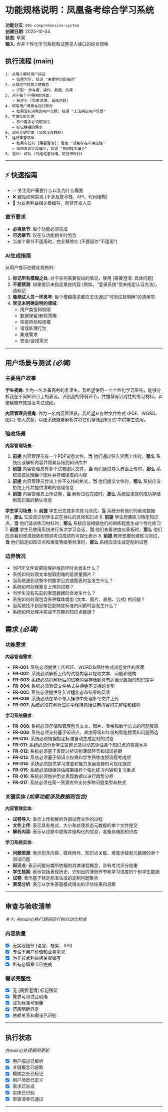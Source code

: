# 功能规格说明：凤凰备考综合学习系统

**功能分支**: `001-comprehensive-system`  
**创建日期**: 2025-10-04  
**状态**: 草案  
**输入**: 合并个性化学习系统和试卷录入接口的综合规格

## 执行流程 (main)
```
1. 从输入解析用户描述
   → 如果为空: 错误 "未提供功能描述"
2. 从描述中提取关键概念
   → 识别: 参与者、操作、数据、约束
3. 对于每个不明确的方面:
   → 标记为 [需要澄清: 具体问题]
4. 填写用户场景与测试部分
   → 如果没有清晰的用户流程: 错误 "无法确定用户场景"
5. 生成功能需求
   → 每个需求必须可测试
   → 标记模糊的需求
6. 识别关键实体 (如果涉及数据)
7. 运行审查清单
   → 如果有任何 [需要澄清]: 警告 "规格存在不确定性"
   → 如果发现实现细节: 错误 "移除技术细节"
8. 返回: 成功 (规格准备就绪，可进行规划)
```

---

## ⚡ 快速指南
- ✅ 关注用户需要什么以及为什么需要
- ❌ 避免如何实现 (不涉及技术栈、API、代码结构)
- 👥 为业务利益相关者编写，而非开发人员

### 章节要求
- **必填章节**: 每个功能必须完成
- **可选章节**: 仅在与功能相关时包含
- 当某个章节不适用时，完全移除它 (不要留作"不适用")

### AI生成指南
从用户提示创建此规格时:
1. **标记所有模糊之处**: 对于任何需要假设的情况，使用 [需要澄清: 具体问题]
2. **不要猜测**: 如果提示未指定某些内容 (例如，"登录系统"但未指定认证方法)，请标记
3. **像测试人员一样思考**: 每个模糊需求都应无法通过"可测试且明确"的清单项
4. **常见未明确说明的领域**:
   - 用户类型和权限
   - 数据保留/删除策略  
   - 性能目标和规模
   - 错误处理行为
   - 集成需求
   - 安全/合规需求

---

## 用户场景与测试 *(必填)*

### 主要用户故事

**学生视角**:
作为一名准备高考的复读生，我希望使用一个个性化学习系统，能够分析我在不同知识点上的表现，识别我的薄弱环节，并推荐有针对性的练习材料，以便我能有效提高考试成绩。

**内容管理员视角**:
作为一名内容管理员，我希望从各种文件格式 (PDF、WORD、图片) 导入试卷，以便系统能够解析并将它们存储到知识库中供学生使用。

### 验收场景

**内容管理场景**:
1. **前提** 内容管理员有一个PDF试卷文件，**当** 他们通过导入界面上传时，**那么** 系统应该解析内容并将其存储到知识库中
2. **前提** 内容管理员有多个试卷图片文件，**当** 他们通过导入界面上传时，**那么** 系统应该处理每个图片并存储提取的内容
3. **前提** 内容管理员尝试上传不支持的格式，**当** 他们提交文件时，**那么** 系统应该拒绝上传并提供清晰的错误信息
4. **前提** 内容管理员上传试卷，**当** 解析过程完成时，**那么** 系统应该提供成功存储到知识库的确认信息

**学生学习场景**:
5. **前提** 学生已完成多次练习测试，**当** 系统分析他们的表现数据时，**那么** 它应该识别学生正在挣扎的具体知识点
6. **前提** 学生想要练习特定知识点，**当** 他们请求练习材料时，**那么** 系统应该根据他们的熟练程度生成个性化练习
7. **前提** 学生已使用系统进行多次学习会话，**当** 他们查看进度仪表板时，**那么** 他们应该看到改进趋势和预测考试成绩的可视化表示
8. **前提** 教师想要创建练习测试，**当** 他们指定如知识点和难度等级等标准时，**那么** 系统应该生成定制的试卷

### 边界情况
- 当PDF文件受密码保护或损坏时会发生什么？
- 系统如何处理文本提取困难的低质量图片？
- 当系统遇到试卷中的数学公式或图表时会发生什么？
- 系统如何处理重复上传的试卷？
- 当学生没有先前的表现数据时会发生什么？
- 系统如何处理包含多种媒体类型 (文本、图片、表格、公式) 的问题？
- 当系统找不到足够匹配特定标准的问题时会发生什么？
- 系统如何处理冲突或不完整的知识点数据？

## 需求 *(必填)*

### 功能需求

**内容管理需求**:
- **FR-001**: 系统必须提供上传PDF、WORD和图片格式试卷文件的界面
- **FR-002**: 系统必须解析上传的试卷内容以提取文本、问题和结构
- **FR-003**: 系统必须将解析后的试卷内容存储到具有适当元数据的知识库中
- **FR-004**: 系统必须验证文件格式并拒绝不支持的类型
- **FR-005**: 系统必须提供导入过程状态和结果的反馈
- **FR-006**: 系统必须在单个导入操作中处理多个文件上传
- **FR-007**: 系统必须在解析过程中保持原始试卷内容的完整性和结构

**学习系统需求**:
- **FR-008**: 系统必须存储和管理包含文本、图片、表格和数学公式的问题资源
- **FR-009**: 系统必须支持基于知识点、难度等级和年份的智能搜索和问题筛选
- **FR-010**: 系统必须根据指定标准自动生成定制的试卷
- **FR-011**: 系统必须分析学生答题记录以动态评估各个知识点的掌握水平
- **FR-012**: 系统必须基于表现分析识别薄弱环节和知识差距
- **FR-013**: 系统必须基于知识点权重和学生熟练度预测高考成绩
- **FR-014**: 系统必须提供学习进度和能力发展趋势的可视化跟踪
- **FR-015**: 系统必须根据评估结果推荐个性化练习内容和复习重点
- **FR-016**: 系统必须维护历史表现数据以进行趋势分析
- **FR-017**: 系统必须在同一资源库中支持多种问题类型和格式

### 关键实体 *(如果功能涉及数据则包含)*

**内容管理实体**:
- **试卷导入**: 表示上传和解析外部试卷文件的过程
- **文件上传**: 表示具有格式、大小和处理状态元数据的单个文件提交
- **解析内容**: 表示从试卷中提取并结构化的信息，准备存储到知识库

**学习系统实体**:
- **问题资源**: 表示包含内容、媒体附件、知识点关联、难度评级和元数据的单个测试问题
- **知识点**: 表示问题分类所依据的具体课程概念，具有考试评分权重
- **学生档案**: 表示包括表现历史、识别出的薄弱环节和学习进度的个别学生数据
- **试卷**: 表示基于特定标准生成的定制问题集合
- **表现分析**: 表示从学生答题模式得出的评估结果和洞察

---

## 审查与验收清单
*关卡: 在main()执行期间运行的自动化检查*

### 内容质量
- [x] 无实现细节 (语言、框架、API)
- [x] 专注于用户价值和业务需求
- [x] 为非技术利益相关者编写
- [x] 所有必填章节已完成

### 需求完整性
- [x] 无 [需要澄清] 标记残留
- [x] 需求可测试且明确  
- [x] 成功标准可衡量
- [x] 范围明确界定
- [x] 依赖关系和假设已识别

---

## 执行状态
*在main()处理期间更新*

- [x] 用户描述已解析
- [x] 关键概念已提取
- [x] 模糊之处已标记
- [x] 用户场景已定义
- [x] 需求已生成
- [x] 实体已识别
- [x] 审查清单已通过

---